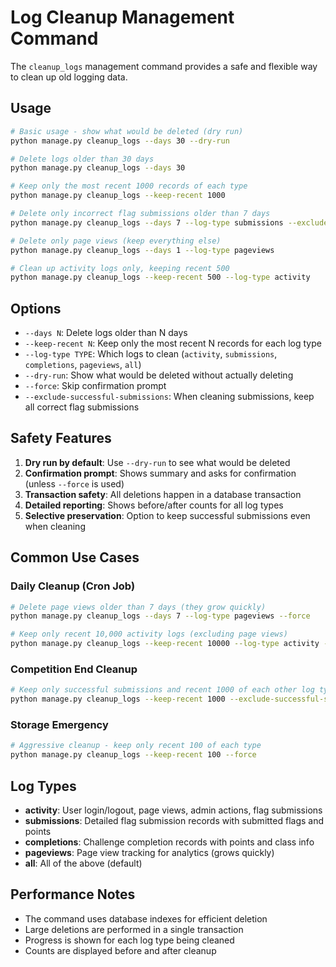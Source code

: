 # Log Cleanup Management Command

The `cleanup_logs` management command provides a safe and flexible way to clean up old logging data.

## Usage

```bash
# Basic usage - show what would be deleted (dry run)
python manage.py cleanup_logs --days 30 --dry-run

# Delete logs older than 30 days
python manage.py cleanup_logs --days 30

# Keep only the most recent 1000 records of each type
python manage.py cleanup_logs --keep-recent 1000

# Delete only incorrect flag submissions older than 7 days
python manage.py cleanup_logs --days 7 --log-type submissions --exclude-successful-submissions

# Delete only page views (keep everything else)
python manage.py cleanup_logs --days 1 --log-type pageviews

# Clean up activity logs only, keeping recent 500
python manage.py cleanup_logs --keep-recent 500 --log-type activity
```

## Options

- `--days N`: Delete logs older than N days
- `--keep-recent N`: Keep only the most recent N records for each log type
- `--log-type TYPE`: Which logs to clean (`activity`, `submissions`, `completions`, `pageviews`, `all`)
- `--dry-run`: Show what would be deleted without actually deleting
- `--force`: Skip confirmation prompt
- `--exclude-successful-submissions`: When cleaning submissions, keep all correct flag submissions

## Safety Features

1. **Dry run by default**: Use `--dry-run` to see what would be deleted
2. **Confirmation prompt**: Shows summary and asks for confirmation (unless `--force` is used)
3. **Transaction safety**: All deletions happen in a database transaction
4. **Detailed reporting**: Shows before/after counts for all log types
5. **Selective preservation**: Option to keep successful submissions even when cleaning

## Common Use Cases

### Daily Cleanup (Cron Job)

```bash
# Delete page views older than 7 days (they grow quickly)
python manage.py cleanup_logs --days 7 --log-type pageviews --force

# Keep only recent 10,000 activity logs (excluding page views)
python manage.py cleanup_logs --keep-recent 10000 --log-type activity --force
```

### Competition End Cleanup

```bash
# Keep only successful submissions and recent 1000 of each other log type
python manage.py cleanup_logs --keep-recent 1000 --exclude-successful-submissions
```

### Storage Emergency

```bash
# Aggressive cleanup - keep only recent 100 of each type
python manage.py cleanup_logs --keep-recent 100 --force
```

## Log Types

- **activity**: User login/logout, page views, admin actions, flag submissions
- **submissions**: Detailed flag submission records with submitted flags and points
- **completions**: Challenge completion records with points and class info
- **pageviews**: Page view tracking for analytics (grows quickly)
- **all**: All of the above (default)

## Performance Notes

- The command uses database indexes for efficient deletion
- Large deletions are performed in a single transaction
- Progress is shown for each log type being cleaned
- Counts are displayed before and after cleanup
